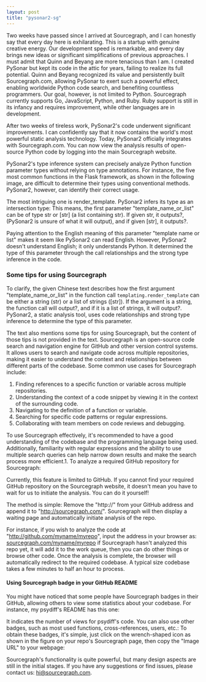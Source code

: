 ```yaml
---
layout: post
title: "pysonar2-sg"
---
```


Two weeks have passed since I arrived at Sourcegraph, and I can honestly say that every day here is exhilarating. This is a startup with genuine creative energy. Our development speed is remarkable, and every day brings new ideas or significant simplifications of previous approaches. I must admit that Quinn and Beyang are more tenacious than I am. I created PySonar but kept its code in the attic for years, failing to realize its full potential. Quinn and Beyang recognized its value and persistently built Sourcegraph.com, allowing PySonar to exert such a powerful effect, enabling worldwide Python code search, and benefiting countless programmers. Our goal, however, is not limited to Python. Sourcegraph currently supports Go, JavaScript, Python, and Ruby. Ruby support is still in its infancy and requires improvement, while other languages are in development.

After two weeks of tireless work, PySonar2's code underwent significant improvements. I can confidently say that it now contains the world's most powerful static analysis technology. Today, PySonar2 officially integrates with Sourcegraph.com. You can now view the analysis results of open-source Python code by logging into the main Sourcegraph website.

PySonar2's type inference system can precisely analyze Python function parameter types without relying on type annotations. For instance, the five most common functions in the Flask framework, as shown in the following image, are difficult to determine their types using conventional methods. PySonar2, however, can identify their correct usage.

The most intriguing one is render_template. PySonar2 infers its type as an intersection type: This means, the first parameter "template\_name\_or\_list" can be of type str or [str] (a list containing str). If given str, it outputs?, (PySonar2 is unsure of what it will output), and if given [str], it outputs?.

Paying attention to the English meaning of this parameter "template name or list" makes it seem like PySonar2 can read English. However, PySonar2 doesn't understand English; it only understands Python. It determined the type of this parameter through the call relationships and the strong type inference in the code.

### Some tips for using Sourcegraph

To clarify, the given Chinese text describes how the first argument "template\_name\_or\_list" in the function call `templating.render_template` can be either a string (str) or a list of strings ([str]). If the argument is a string, the function call will output?, and if it is a list of strings, it will output?. PySonar2, a static analysis tool, uses code relationships and strong type inference to determine the type of this parameter.

The text also mentions some tips for using Sourcegraph, but the content of those tips is not provided in the text. Sourcegraph is an open-source code search and navigation engine for GitHub and other version control systems. It allows users to search and navigate code across multiple repositories, making it easier to understand the context and relationships between different parts of the codebase. Some common use cases for Sourcegraph include:

1. Finding references to a specific function or variable across multiple repositories.
2. Understanding the context of a code snippet by viewing it in the context of the surrounding code.
3. Navigating to the definition of a function or variable.
4. Searching for specific code patterns or regular expressions.
5. Collaborating with team members on code reviews and debugging.

To use Sourcegraph effectively, it's recommended to have a good understanding of the codebase and the programming language being used. Additionally, familiarity with regular expressions and the ability to use multiple search queries can help narrow down results and make the search process more efficient.1. To analyze a required GitHub repository for Sourcegraph:

Currently, this feature is limited to GitHub. If you cannot find your required GitHub repository on the Sourcegraph website, it doesn't mean you have to wait for us to initiate the analysis. You can do it yourself!

The method is simple: Remove the "http://" from your GitHub address and append it to "http://sourcegraph.com/". Sourcegraph will then display a waiting page and automatically initiate analysis of the repo.

For instance, if you wish to analyze the code at "http://github.com/myname/myrepo", input the address in your browser as:
[sourcegraph.com/myname/myrepo](http://sourcegraph.com/myname/myrepo) if Sourcegraph hasn't analyzed this repo yet, it will add it to the work queue, then you can do other things or browse other code. Once the analysis is complete, the browser will automatically redirect to the required codebase. A typical size codebase takes a few minutes to half an hour to process.

#### Using Sourcegraph badge in your GitHub README

You might have noticed that some people have Sourcegraph badges in their GitHub, allowing others to view some statistics about your codebase. For instance, my psydiff's README has this one:

It indicates the number of views for psydiff's code. You can also use other badges, such as most used functions, cross-references, users, etc.: To obtain these badges, it's simple, just click on the wrench-shaped icon as shown in the figure on your repo's Sourcegraph page, then copy the "Image URL" to your webpage:

Sourcegraph's functionality is quite powerful, but many design aspects are still in the initial stages. If you have any suggestions or find issues, please contact us: hi@sourcegraph.com.